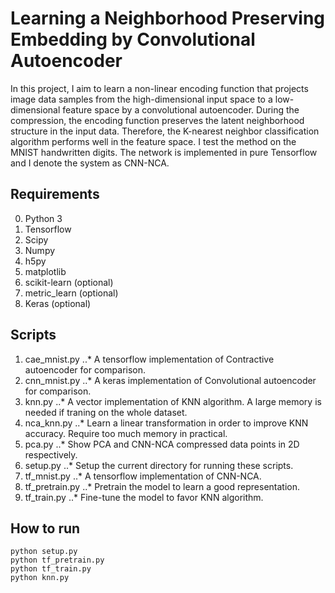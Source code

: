 # Learning a Neighborhood Preserving Embedding by Convolutional Autoencoder

In this project, I aim to learn a non-linear encoding function that projects image data samples from the high-dimensional input space to a low-dimensional feature space by a convolutional autoencoder. During the compression, the encoding function preserves the latent neighborhood structure in the input data. Therefore, the K-nearest neighbor classification algorithm performs well in the feature space. I test the method on the MNIST handwritten digits. The network is implemented in pure Tensorflow and I denote the system as CNN-NCA.

## Requirements
0. Python 3
1. Tensorflow
2. Scipy
3. Numpy
4. h5py
5. matplotlib
6. scikit-learn (optional)
7. metric_learn (optional)
8. Keras (optional)

## Scripts 
1. cae_mnist.py
..* A tensorflow implementation of Contractive autoencoder for comparison.
2. cnn_mnist.py
..* A keras implementation of Convolutional autoencoder for comparison.
3. knn.py
..* A vector implementation of KNN algorithm. A large memory is needed if traning on the whole dataset.
4. nca_knn.py
..* Learn a linear transformation in order to improve KNN accuracy. Require too much memory in practical.
5. pca.py
..* Show PCA and CNN-NCA compressed data points in 2D respectively.
6. setup.py
..* Setup the current directory for running these scripts.
7. tf_mnist.py
..* A tensorflow implementation of CNN-NCA.
8. tf_pretrain.py
..* Pretrain the model to learn a good representation.
9. tf_train.py
..* Fine-tune the model to favor KNN algorithm. 

## How to run
```
python setup.py
python tf_pretrain.py
python tf_train.py
python knn.py
```



